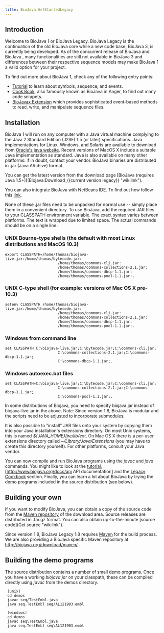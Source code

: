```yaml
---
title: BioJava:GetStartedLegacy
---
```


Introduction
------------

Welcome to BioJava 1 or BioJava Legacy. BioJava Legacy is the
continuation of the old BioJava core while a new code base, BioJava 3,
is currently being developed. As of the concurrent release of BioJava
and BioJava , many functionalities are still not available in BioJava 3
and differences between their respective sequence models may make
BioJava 1 a valid option for your project.

To find out more about BioJava 1, check any of the following entry
points:

-   [Tutorial](BioJava:Tutorial "wikilink") to learn about symbols,
    sequence, and events.
-   [Cook Book](BioJava:CookBookLegacy "wikilink"), also famously known
    as BioJava in Anger, to find out many code snippets.
-   [BioJavax Extension](BioJava:BioJavaXDocs "wikilink") which provides
    sophisticated event-based methods to read, write, and manipulate
    sequence files.

Installation
------------

BioJava 1 will run on any computer with a Java virtual machine complying
to the Java 2 Standard Edition (J2SE) 1.5 (or later) specifications.
Java implementations for Linux, Windows, and Solaris are available to
download from [Oracle's java
website](http://www.oracle.com/technetwork/java/). Recent versions of
MacOS X include a suitable Java implementation as standard. Java is also
available on many other platforms: if in doubt, contact your vendor.
BioJava binaries are distributed in .jar (Java ARchive) format.

You can get the latest version from the download page [BioJava (requires
Java 1.5+)](Biojava:Download_{{current version legacy}} "wikilink").

You can also integrate BioJava with NetBeans IDE. To find out how follow
this [link](How_to_integrate_BioJava_in_NetBeans_IDE "wikilink").

None of these .jar files need to be unpacked for normal use -- simply
place them in a convenient directory. To use BioJava, add the required
JAR files to your CLASSPATH environment variable. The exact syntax
varies between platforms. The text is wrapped due to limited space. The
actual commands should be on a single line:

### UNIX Bourne-type shells (the default with most Linux distributions and MacOS 10.3)

`export CLASSPATH=/home/thomas/biojava-live.jar:/home/thomas/bytecode.jar:`  
`                        /home/thomas/commons-cli.jar:`  
`                        /home/thomas/commons-collections-2.1.jar:`  
`                        /home/thomas/commons-dbcp-1.1.jar:`  
`                        /home/thomas/commons-pool-1.1.jar:.`

### UNIX C-type shell (for example: versions of Mac OS X pre-10.3)

`setenv CLASSPATH /home/thomas/biojava-live.jar:/home/thomas/bytecode.jar:`  
`                        /home/thomas/commons-cli.jar:`  
`                        /home/thomas/commons-collections-2.1.jar:`  
`                        /home/thomas/commons-dbcp-1.1.jar:`  
`                        /home/thomas/commons-pool-1.1.jar:.`

### Windows from command line

`set CLASSPATH C:\biojava-live.jar;C:\bytecode.jar;C:\commons-cli.jar;`  
`                        C:\commons-collections-2.1.jar;C:\commons-dbcp-1.1.jar;`  
`                        C:\commons-dbcp-1.1.jar;.`

### Windows autoexec.bat files

`set CLASSPATH=C:\biojava-live.jar;C:\bytecode.jar;C:\commons-cli.jar;`  
`                        C:\commons-collections-2.1.jar;C:\commons-dbcp-1.1.jar;`  
`                        C:\commons-pool-1.1.jar;.`

In some distributions of Biojava, you need to specify biojava.jar
instead of biojava-live.jar in the above. Note: Since version 1.8,
BioJava is modular and the scripts need to be adjusted to incorporate
submodules.

It is also possible to "install" JAR files onto your system by copying
them into your Java installation's extensions directory. On most Unix
systems, this is named *${JAVA\_HOME}/jre/lib/ext*. On Mac OS X there is
a per-user extensions directory called *~/Library/Java/Extensions* (you
may have to create this directory yourself). For other platforms,
consult your Java vendor.

You can now compile and run BioJava programs using the *javac* and
*java* commands. You might like to look at the
[tutorial](BioJava:Tutorial "wikilink"),
[<http://www.biojava.org/docs/api> API documentation] and the [Legacy
Cookbook](BioJava:CookBookLegacy "wikilink") section. Finally, you can
learn a lot about BioJava by trying the demo programs included in the
source distribution (see below).

Building your own
-----------------

If you want to modify BioJava, you can obtain a copy of the source code
from the [Maven repository](http://biojava.org/download/maven/) of the
download area. Source releases are distributed in .tar.gz format. You
can also obtain up-to-the-minute [source code](Get source "wikilink").

Since version 1.8, BioJava Legacy 1.8 requires
[Maven](http://maven.apache.org/) for the build process. We are also
providing a BioJava specific Maven repository at
<http://biojava.org/download/maven/> .

Building the demo programs
--------------------------

The source distribution contains a number of small demo programs. Once
you have a working *biojava.jar* on your classpath, these can be
compiled directly using *javac* from the demos directory.

` (unix)`  
` cd demos`  
` javac seq/TestEmbl.java`  
` java seq.TestEmbl seq/AL121903.embl`  
` `  
` (windows)`  
` cd demos`  
` javac seq\TestEmbl.java`  
` java seq.TestEmbl seq\AL121903.embl`

